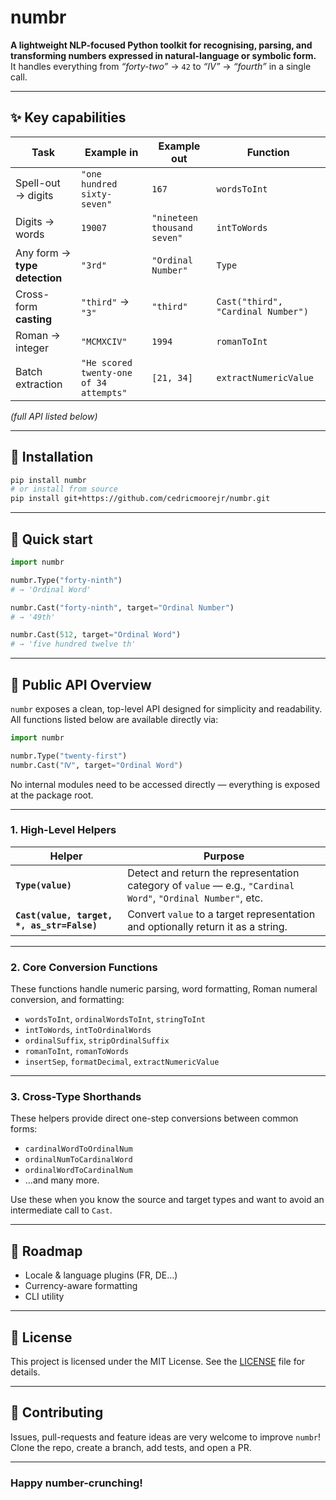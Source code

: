 # **numbr**  

**A lightweight NLP-focused Python toolkit for recognising, parsing, and transforming numbers expressed in natural-language or symbolic form.**  
It handles everything from *“forty-two”* → `42` to *“Ⅳ”* → *“fourth”* in a single call. 

---

## ✨ Key capabilities
| Task | Example in | Example out | Function |
|------|------------|-------------|-----------|
| Spell-out → digits | `"one hundred sixty-seven"` | `167` | `wordsToInt` |
| Digits → words | `19007` | `"nineteen thousand seven"` | `intToWords` |
| Any form → **type detection** | `"3rd"` | `"Ordinal Number"` | `Type` |
| Cross-form **casting** | `"third"` → `"3"` | `"third"` | `Cast("third", "Cardinal Number")` |
| Roman → integer | `"MCMXCIV"` | `1994` | `romanToInt` |
| Batch extraction | `"He scored twenty-one of 34 attempts"` | `[21, 34]` | `extractNumericValue` |

*(full API listed below)*

---

## 🔧 Installation
```bash
pip install numbr     
# or install from source
pip install git+https://github.com/cedricmoorejr/numbr.git
```

---

## 🚀 Quick start
```python
import numbr

numbr.Type("forty-ninth")
# → 'Ordinal Word'

numbr.Cast("forty-ninth", target="Ordinal Number")
# → '49th'

numbr.Cast(512, target="Ordinal Word")
# → 'five hundred twelve th'
```

---

## 🧰 Public API Overview

`numbr` exposes a clean, top-level API designed for simplicity and readability.  
All functions listed below are available directly via:

```python
import numbr

numbr.Type("twenty-first")
numbr.Cast("Ⅳ", target="Ordinal Word")
```

No internal modules need to be accessed directly — everything is exposed at the package root.

---

### 1. High-Level Helpers

| Helper | Purpose |
|--------|---------|
| **`Type(value)`** | Detect and return the representation category of `value` — e.g., `"Cardinal Word"`, `"Ordinal Number"`, etc. |
| **`Cast(value, target, *, as_str=False)`** | Convert `value` to a target representation and optionally return it as a string. |

---

### 2. Core Conversion Functions

These functions handle numeric parsing, word formatting, Roman numeral conversion, and formatting:

- `wordsToInt`, `ordinalWordsToInt`, `stringToInt`  
- `intToWords`, `intToOrdinalWords`  
- `ordinalSuffix`, `stripOrdinalSuffix`  
- `romanToInt`, `romanToWords`  
- `insertSep`, `formatDecimal`, `extractNumericValue`  

---

### 3. Cross-Type Shorthands

These helpers provide direct one-step conversions between common forms:

- `cardinalWordToOrdinalNum`
- `ordinalNumToCardinalWord`
- `ordinalWordToCardinalNum`
- ...and many more.

Use these when you know the source and target types and want to avoid an intermediate call to `Cast`.

---

## 📝 Roadmap
- Locale & language plugins (FR, DE…)
- Currency-aware formatting
- CLI utility

---

## 📄 License
This project is licensed under the MIT License. See the [LICENSE](LICENSE) file for details.

---

## 🙌 Contributing
Issues, pull-requests and feature ideas are very welcome to improve `numbr`!  
Clone the repo, create a branch, add tests, and open a PR.

---

### Happy number-crunching!

